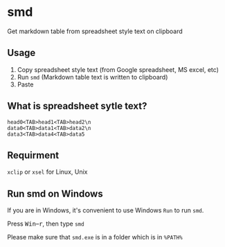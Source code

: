 # smd
Get markdown table from spreadsheet style text on clipboard

## Usage
1. Copy spreadsheet style text (from Google spreadsheet, MS excel, etc)
1. Run `smd` (Markdown table text is written to clipboard)
1. Paste

## What is spreadsheet sytle text?
```
head0<TAB>head1<TAB>head2\n
data0<TAB>data1<TAB>data2\n
data3<TAB>data4<TAB>data5
```

## Requirment
`xclip` or `xsel` for Linux, Unix

## Run smd on Windows
If you are in Windows, it's convenient to use Windows `Run` to run `smd`.

Press <kbd>Win</kbd>–<kbd>r</kbd>, then type `smd` 

Please make sure that `smd.exe` is in a folder which is in `%PATH%`
